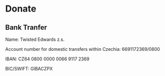 # Donate

## Bank Tranfer

Name: Twisted Edwards z.s.

Account number for domestic transfers within Czechia: 6691172369/0800

IBAN: CZ64 0800 0000 0066 9117 2369

BIC/SWIFT: GIBACZPX

